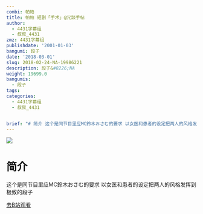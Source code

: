```yaml
---
combi: 帕帕
title: 帕帕 短剧「手术」@冗談手帖
author:
  - 4431字幕组
  - 叔叔_4431
zmz: 4431字幕组
publishdate: '2001-01-03'
bangumi: 段子
date: '2018-03-01'
slug: 2018-02-24-NA-19986221
description: 段子&#8226;NA
weight: 19699.0
bangumis:
  - 段子
tags:
categories:
  - 4431字幕组
  - 叔叔_4431


brief: "# 简介 这个是同节目里应MC鈴木おさむ的要求 以女医和患者的设定把两人的风格发挥到极致的段子"
---
```

![](https://i.imgur.com/V5TEQP1.png)
# 简介  
这个是同节目里应MC鈴木おさむ的要求
以女医和患者的设定把两人的风格发挥到极致的段子  

[去B站观看](https://www.bilibili.com/video/av19986221/)
 
